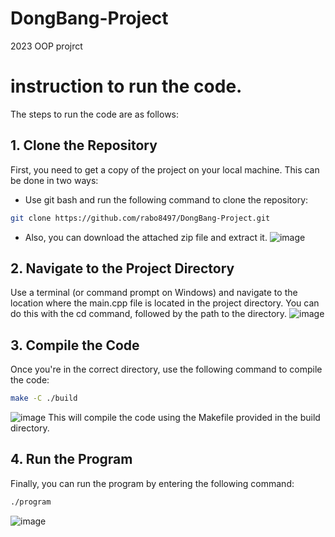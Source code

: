 # DongBang-Project
2023 OOP projrct
# instruction to run the code.
The steps to run the code are as follows:
## 1. Clone the Repository
First, you need to get a copy of the project on your local machine. This can be done in two ways:

* Use git bash and run the following command to clone the repository:
```bash
git clone https://github.com/rabo8497/DongBang-Project.git
```
* Also, you can download the attached zip file and extract it.
![image](https://github.com/rabo8497/DongBang-Project/assets/67371359/9e07340d-5d01-460e-aa45-9dbd9c4c730a)
## 2. Navigate to the Project Directory
Use a terminal (or command prompt on Windows) and navigate to the location where the main.cpp file is located in the project directory. You can do this with the cd command, followed by the path to the directory.
![image](https://github.com/rabo8497/DongBang-Project/assets/67371359/e5a8625e-f29c-47f5-bb33-6b3b7691b7a3)
## 3. Compile the Code
Once you're in the correct directory, use the following command to compile the code:
```bash
make -C ./build
```
![image](https://github.com/rabo8497/DongBang-Project/assets/67371359/72cb8ff6-9021-4c55-aa4e-71b076512337)
This will compile the code using the Makefile provided in the build directory.
## 4. Run the Program
Finally, you can run the program by entering the following command:
```bash
./program
```
![image](https://github.com/rabo8497/DongBang-Project/assets/67371359/72443126-c1cd-4fcc-87ed-5654c7206822)
